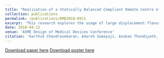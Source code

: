 ```yaml
---
title: "Realization of a Statically Balanced Compliant Remote Centre of Motion Mechanism for Robotic Surgery"
collection: publications
permalink: /publications/DMD2018-6911
excerpt: 'This research explores the usage of large displacement flexural joints in developing a remote centre of motion mechanism for robot assisted minimally invasive surgery so as to prevent wear, backlash, loss of haptic feedback and need for lubrication. As the mechanism is monolithic, sensorless force estimation by using current is possible. A methodology for static balancing of the mechanism is also described.'
date: 2018-04-12
venue: 'ASME Design of Medical Devices Conference'
citation: 'Karthik Chandrasekaran, Adarsh Somayaji, Asokan Thondiyath, &quot;Realization of a Statically Balanced Compliant Remote Centre of Motion Mechanism for Robotic Surgery &quot; <i>ASME Design of Medical Devices Conference 2018</i>.'
---
```


[Download paper here](https://asmedigitalcollection.asme.org/BIOMED/proceedings/DMD2018/40789/V001T07A011/271886)
[Download poster here](https://adarshsomayaji.github.io/files/DMD_Poster)


